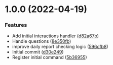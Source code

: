 # 1.0.0 (2022-04-19)


### Features

* Add initial interactions handler ([d82a67b](https://github.com/TheUnderScorer/wojciech-discord-bot/commit/d82a67be617319bb31209eb3490089b8c1a26c60))
* Handle questions ([8e350fb](https://github.com/TheUnderScorer/wojciech-discord-bot/commit/8e350fbe5dbb995a6c759c197dc5608927f1e3bc))
* improve daily report checking logic ([596cfb8](https://github.com/TheUnderScorer/wojciech-discord-bot/commit/596cfb8d9fe8483e1032fe143dc86e50110365e4))
* Initial commit ([d30e249](https://github.com/TheUnderScorer/wojciech-discord-bot/commit/d30e2492ee6186e3d4623379015dbd6c3b2076ac))
* Register initial command ([5b36955](https://github.com/TheUnderScorer/wojciech-discord-bot/commit/5b3695534c9de40c45ee84b748a43be1bfc201c8))
